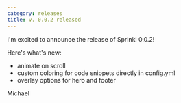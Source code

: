 ```yaml
---
category: releases
title: v. 0.0.2 released
---
```

I'm excited to announce the release of Sprinkl 0.0.2!

Here's what's new:
- animate on scroll
- custom coloring for code snippets directly in config.yml
- overlay options for hero and footer

<p><i class="fas fa-heart"></i> Michael</p>